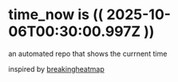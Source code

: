 # time_now is (( 2025-10-06T00:30:00.997Z ))

an automated repo that shows the currnent time

inspired by [breakingheatmap](https://github.com/breakingheatmap/breakingheatmap)